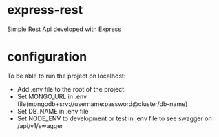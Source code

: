 # express-rest
Simple Rest Api developed with Express

# configuration
To be able to run the project on localhost:

- Add .env file to the root of the project.
- Set MONGO_URL in .env file(mongodb+srv://username:password@cluster/db-name)
- Set DB_NAME in .env file
- Set NODE_ENV to development or test in .env file to see swagger on /api/v1/swagger